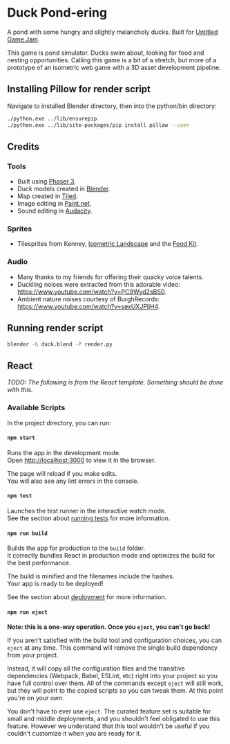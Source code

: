 # Duck Pond-ering

A pond with some hungry and slightly melancholy ducks. Built for [Untitled Game Jam](https://itch.io/jam/untitled-game-jam-37).

This game is pond simulator. Ducks swim about, looking for food and nesting opportunities. Calling this game is a bit of a stretch,
but more of a prototype of an isometric web game with a 3D asset development pipeline.


## Installing Pillow for render script

Navigate to installed Blender directory, then into the python/bin directory:

```bash
./python.exe ../lib/ensurepip
./python.exe ../lib/site-packages/pip install pillow --user
```
## Credits

### Tools

* Built using [Phaser 3](https://phaser.io/phaser3).
* Duck models created in [Blender](https://www.blender.org/).
* Map created in [Tiled](https://www.mapeditor.org/).
* Image editing in [Paint.net](https://www.getpaint.net/).
* Sound editing in [Audacity](https://www.audacityteam.org/).

### Sprites

* Tilesprites from Kenney, [Isometric Landscape](https://www.kenney.nl/assets/isometric-landscape) and the [Food Kit](https://www.kenney.nl/assets/food-kit).

### Audio

* Many thanks to my friends for offering their quacky voice talents.
* Duckling noises were extracted from this adorable video: https://www.youtube.com/watch?v=PC9Wyd2sBS0.
* Ambient nature noises courtesy of BurghRecords: https://www.youtube.com/watch?v=sexUXJPljH4.

## Running render script

```bash
blender -b duck.blend -P render.py
```

## React

*TODO: The following is from the React template. Something should be done with this.*

### Available Scripts

In the project directory, you can run:

#### `npm start`

Runs the app in the development mode.<br />
Open [http://localhost:3000](http://localhost:3000) to view it in the browser.

The page will reload if you make edits.<br />
You will also see any lint errors in the console.

#### `npm test`

Launches the test runner in the interactive watch mode.<br />
See the section about [running tests](https://facebook.github.io/create-react-app/docs/running-tests) for more information.

#### `npm run build`

Builds the app for production to the `build` folder.<br />
It correctly bundles React in production mode and optimizes the build for the best performance.

The build is minified and the filenames include the hashes.<br />
Your app is ready to be deployed!

See the section about [deployment](https://facebook.github.io/create-react-app/docs/deployment) for more information.

#### `npm run eject`

**Note: this is a one-way operation. Once you `eject`, you can't go back!**

If you aren't satisfied with the build tool and configuration choices, you can `eject` at any time. This command will remove the single build dependency from your project.

Instead, it will copy all the configuration files and the transitive dependencies (Webpack, Babel, ESLint, etc) right into your project so you have full control over them. All of the commands except `eject` will still work, but they will point to the copied scripts so you can tweak them. At this point you're on your own.

You don't have to ever use `eject`. The curated feature set is suitable for small and middle deployments, and you shouldn't feel obligated to use this feature. However we understand that this tool wouldn't be useful if you couldn't customize it when you are ready for it.
